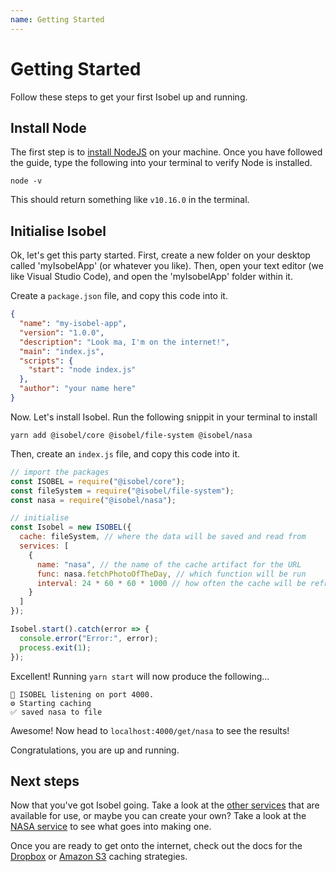 ```yaml
---
name: Getting Started
---
```


# Getting Started

Follow these steps to get your first Isobel up and running.

## Install Node

The first step is to [install NodeJS](https://nodesource.com/blog/installing-nodejs-tutorial-mac-os-x/) on your machine. Once you have followed the guide, type the following into your terminal to verify Node is installed.

```
node -v
```

This should return something like `v10.16.0` in the terminal.

## Initialise Isobel

Ok, let's get this party started. First, create a new folder on your desktop called 'myIsobelApp' (or whatever you like). Then, open your text editor (we like Visual Studio Code), and open the 'myIsobelApp' folder within it.

Create a `package.json` file, and copy this code into it.

```json
{
  "name": "my-isobel-app",
  "version": "1.0.0",
  "description": "Look ma, I'm on the internet!",
  "main": "index.js",
  "scripts": {
    "start": "node index.js"
  },
  "author": "your name here"
}
```

Now. Let's install Isobel. Run the following snippit in your terminal to install

```
yarn add @isobel/core @isobel/file-system @isobel/nasa
```

Then, create an `index.js` file, and copy this code into it.

```javascript
// import the packages
const ISOBEL = require("@isobel/core");
const fileSystem = require("@isobel/file-system");
const nasa = require("@isobel/nasa");

// initialise
const Isobel = new ISOBEL({
  cache: fileSystem, // where the data will be saved and read from
  services: [
    {
      name: "nasa", // the name of the cache artifact for the URL
      func: nasa.fetchPhotoOfTheDay, // which function will be run
      interval: 24 * 60 * 60 * 1000 // how often the cache will be refreshed
    }
  ]
});

Isobel.start().catch(error => {
  console.error("Error:", error);
  process.exit(1);
});
```

Excellent! Running `yarn start` will now produce the following...

```
🐶 ISOBEL listening on port 4000.
⚙️ Starting caching
✅ saved nasa to file
```

Awesome! Now head to `localhost:4000/get/nasa` to see the results!

Congratulations, you are up and running.

## Next steps

Now that you've got Isobel going. Take a look at the [other services](https://isobeljs.com/#supported-services) that are available for use, or maybe you can create your own? Take a look at the [NASA service](https://github.com/nathsimpson/isobel/blob/master/packages/services/nasa/index.js) to see what goes into making one.

Once you are ready to get onto the internet, check out the docs for the [Dropbox](https://isobeljs.com/packages-dropbox-readme) or [Amazon S3](https://isobeljs.com/packages-s3-readme) caching strategies.
